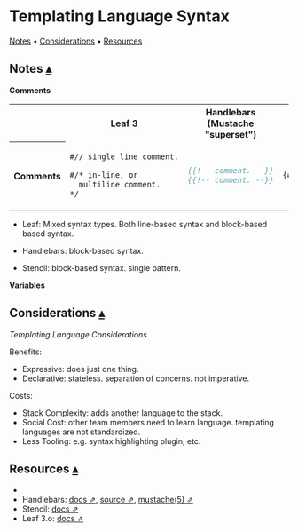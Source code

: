 # Templating Language Syntax

<a id="toc"></a>
[Notes](#linkNotes) •
[Considerations](#linkConsiderations) •
[Resources](#Resources)

## Notes <a id="linkNotes">[▴](#toc)</a>

**Comments**

<table border="0.25" cellspacing="0" cellpadding="0" style="width:100%">

<tr>
<th></th>
<th>Leaf 3</th>
<th>Handlebars (Mustache "superset")</th>
<th>Stencil</th>
</tr>

<!-- ** COMMENTS ** -->
<tr>
<th>Comments</th>
<!--LEAF-->
<td>

```html
#// single line comment.

#/* in-line, or
  multiline comment.
*/
```

</td>
<!--HANDLEBARS-->
<td>

```handlebars
{{!   comment.   }}
{{!-- comment. --}}
```

</td>
<!--STENCIL-->
<td>

```handlebars
{# comment. #}
```

</td>
</table>

* Leaf: Mixed syntax types. Both line-based syntax and block-based based syntax.

* Handlebars: block-based syntax.

* Stencil: block-based syntax. single pattern. 

**Variables**

## Considerations <a id="linkConsiderations">[▴](#toc)</a>

_Templating Language Considerations_

Benefits:

* Expressive: does just one thing. 
* Declarative: stateless. separation of concerns. not imperative.

Costs:

* Stack Complexity: adds another language to the stack.
* Social Cost: other team members need to learn language. templating languages are not standardized.
* Less Tooling: e.g. syntax highlighting plugin, etc.

## Resources <a id="Resources">[▴](#toc)</a>

* 
* Handlebars: [docs ⇗](http://handlebarsjs.com/), [source ⇗](https://github.com/wycats/handlebars.js), [mustache(5) ⇗](http://mustache.github.io/mustache.5.html)
* Stencil: [docs ⇗](http://stencil.fuller.li/en/latest/)
* Leaf 3.o: [docs ⇗](https://docs.vapor.codes/3.0/leaf/overview/)
